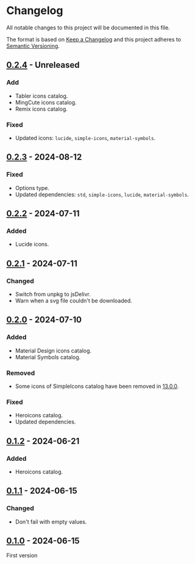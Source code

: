# Changelog
All notable changes to this project will be documented in this file.

The format is based on [Keep a Changelog](https://keepachangelog.com/) and this
project adheres to [Semantic Versioning](https://semver.org/).

## [0.2.4] - Unreleased
### Add
- Tabler icons catalog.
- MingCute icons catalog.
- Remix icons catalog.

### Fixed
- Updated icons: `lucide`, `simple-icons`, `material-symbols`.

## [0.2.3] - 2024-08-12
### Fixed
- Options type.
- Updated dependencies: `std`, `simple-icons`, `lucide`, `material-symbols`.

## [0.2.2] - 2024-07-11
### Added
- Lucide icons.

## [0.2.1] - 2024-07-11
### Changed
- Switch from unpkg to jsDelivr.
- Warn when a svg file couldn't be downloaded.

## [0.2.0] - 2024-07-10
### Added
- Material Design icons catalog.
- Material Symbols catalog.

### Removed
- Some icons of SimpleIcons catalog have been removed in [13.0.0](https://github.com/simple-icons/simple-icons/releases/tag/13.0.0).

### Fixed
- Heroicons catalog.
- Updated dependencies.

## [0.1.2] - 2024-06-21
### Added
- Heroicons catalog.

## [0.1.1] - 2024-06-15
### Changed
- Don't fail with empty values.

## [0.1.0] - 2024-06-15
First version

[0.2.4]: https://github.com/lumeland/icon-plugins/compare/v0.2.3...HEAD
[0.2.3]: https://github.com/lumeland/icon-plugins/compare/v0.2.2...v0.2.3
[0.2.2]: https://github.com/lumeland/icon-plugins/compare/v0.2.1...v0.2.2
[0.2.1]: https://github.com/lumeland/icon-plugins/compare/v0.2.0...v0.2.1
[0.2.0]: https://github.com/lumeland/icon-plugins/compare/v0.1.2...v0.2.0
[0.1.2]: https://github.com/lumeland/icon-plugins/compare/v0.1.1...v0.1.2
[0.1.1]: https://github.com/lumeland/icon-plugins/compare/v0.1.0...v0.1.1
[0.1.0]: https://github.com/lumeland/icon-plugins/releases/tag/v0.1.0
